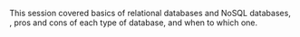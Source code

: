 This session covered basics of relational databases and NoSQL databases, , pros and cons of each type of database, and when to which one.
